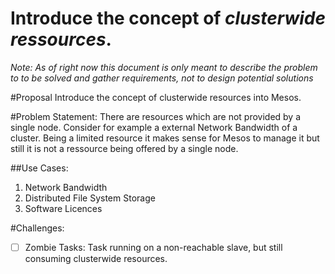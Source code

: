 # Introduce the concept of *clusterwide ressources*.
*Note: As of right now this document is only meant to describe the problem to to be solved and gather requirements, not to design potential solutions* 

#Proposal
Introduce the concept of clusterwide resources into Mesos.

#Problem Statement:
There are resources which are not provided by a single node. Consider for example a external Network Bandwidth of a cluster. Being a limited resource it makes sense for Mesos to manage it but still it is not a ressource being offered by a single node.

##Use Cases:
1. Network Bandwidth
2. Distributed File System Storage
3. Software Licences

#Challenges:
- [ ] Zombie Tasks: Task running on a non-reachable slave, but still consuming clusterwide resources.

<!---
#Potential Solutions:
- introduce a virtual node representing the cluster and offering these clusterwide resources. 
-->
